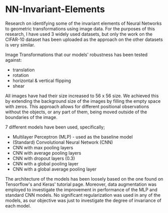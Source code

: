 # NN-Invariant-Elements

Research on identifying  some  of  the  invariant  elements  of  Neural  Networks  to geometric transformations using image data. For the purposes of this research, I have used 3 widely used datasets, but only the work on the CIFAR-10 dataset has been uploaded as the approach on the other datasets is very similar. 

Image Transformations that our models' robustness has been tested against:
- translation
- rotation
- horizontal & vertical flipping
- shear

All images have had their size increased to 56 x 56 size. We achieved this by extending the background size of the images by filling the empty space with zeros. This approach allows  for  different  positional  observations  without  the  objects,  or  any part of them, being moved outside of the boundaries of the image.

7 different models have been used, specifically;
- Multilayer Perceptron (MLP) - used as the baseline model
- (Standard) Convolutional Neural Network (CNN)
- CNN with max pooling layers
- CNN with average pooling layers
- CNN with dropout layers (0.3)
- CNN with a global pooling layer
- CNN with a global average pooling layer

The architecture of the models has been loosely based on the one found on Tensorflow's and Keras' tutorial page. Moreover, data augmentation was employed to investigate the improvement in performance of the MLP and standard CNN models. No significant regularization was used in any of the models, as our objective was just to investigate the degree of invariance of each model.
